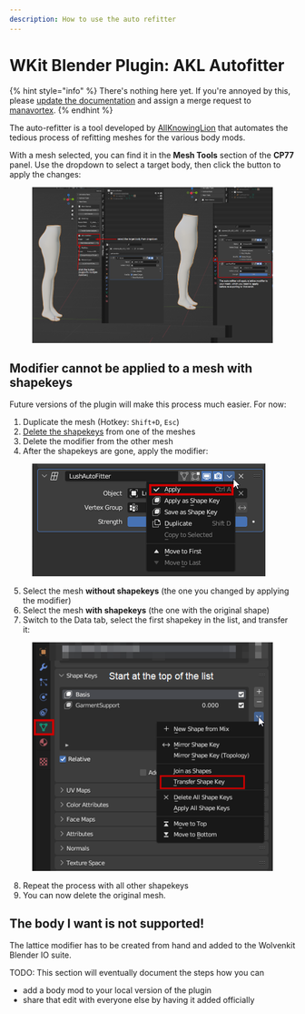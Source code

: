 ```yaml
---
description: How to use the auto refitter
---
```


# WKit Blender Plugin: AKL Autofitter

{% hint style="info" %}
There's nothing here yet. If you're annoyed by this, please [update the documentation](https://app.gitbook.com/invite/-MP5ijqI11FeeX7c8-N8/H70HZBOeUulIpkQnBLK7) and assign a merge request to [manavortex](http://127.0.0.1:5000/u/NfZBoxGegfUqB33J9HXuCs6PVaC3 "mention").
{% endhint %}

The auto-refitter is a tool developed by [AllKnowingLion](http://127.0.0.1:5000/u/ntwa3K86ZPgEhR4Ds0rOU5qaKHm1 "mention") that automates the tedious process of refitting meshes for the various body mods.

With a mesh selected, you can find it in the **Mesh Tools** section of the **CP77** panel. Use the dropdown to select a target body, then click the button to apply the changes:

<figure><img src="../../../.gitbook/assets/blender_plugin_autorefitter.png" alt=""><figcaption></figcaption></figure>

## Modifier cannot be applied to a mesh with shapekeys

Future versions of the plugin will make this process much easier. For now:

1. Duplicate the mesh (Hotkey: `Shift+D`, `Esc`)
2. [Delete the shapekeys](../../3d-modelling/troubleshooting-your-mesh-edits.md#option-2-guaranteed-to-work-delete-garmentsupport-from-the-mesh) from one of the meshes
3. Delete the modifier from the other mesh
4. After the shapekeys are gone, apply the modifier:

<div align="left">

<figure><img src="../../../.gitbook/assets/blender_plugin_apply_modifier.png" alt=""><figcaption></figcaption></figure>

</div>

5. Select the mesh **without shapekeys** (the one you changed by applying the modifier)
6. Select the mesh **with shapekeys** (the one with the original shape)
7. Switch to the Data tab, select the first shapekey in the list, and transfer it:

<div align="left">

<figure><img src="../../../.gitbook/assets/blender_plugin_transfer_shapekeys.png" alt=""><figcaption></figcaption></figure>

</div>

8. Repeat the process with all other shapekeys
9. You can now delete the original mesh.

## The body I want is not supported!

The lattice modifier has to be created from hand and added to the Wolvenkit Blender IO suite.

TODO: This section will eventually document the steps how you can&#x20;

* add a body mod to your local version of the plugin
* share that edit with everyone else by having it added officially

